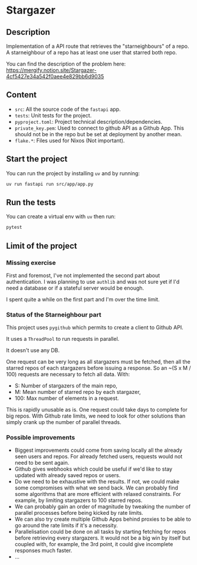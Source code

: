 # Stargazer

## Description

Implementation of a API route that retrieves the "starneighbours" of a repo.
A starneighbour of a repo has at least one user that starred both repo.

You can find the description of the problem here:
https://mergify.notion.site/Stargazer-4cf5427e34a542f0aee4e829bb6d9035

## Content

- `src`: All the source code of the `fastapi` app.
- `tests`: Unit tests for the project.
- `pyproject.toml`: Project technical description/dependencies.
- `private_key.pem`: Used to connect to github API as a Github App. This
should not be in the repo but be set at deployment by another mean.
- `flake.*`: Files used for Nixos (Not important).

## Start the project

You can run the project by installing `uv` and by running:

```bash
uv run fastapi run src/app/app.py
```

## Run the tests

You can create a virtual env with `uv` then run:

```bash
pytest
```

## Limit of the project

### Missing exercise

First and foremost, I've not implemented the second part about
authentication. I was planning to use `authlib` and was not sure
yet if I'd need a database or if a stateful server would be enough.

I spent quite a while on the first part and I'm over the time limit.

### Status of the Starneighbour part

This project uses `pygithub` which permits to create a client to Github
API.

It uses a `ThreadPool` to run requests in parallel.

It doesn't use any DB.

One request can be very long as all stargazers must be fetched, then all
the starred repos of each stargazers before issuing a response. So an
~(S x M / 100) requests are necessary to fetch all data. With:

- S: Number of stargazers of the main repo,
- M: Mean number of starred repo by each stargazer,
- 100: Max number of elements in a request.

This is rapidly unusable as is. One request could take days to complete for
big repos. With Github rate limits, we need to look for other solutions than
simply crank up the number of parallel threads.

### Possible improvements

- Biggest improvements could come from saving locally all the already seen
users and repos. For already fetched users, requests would not need to be sent
again.
- Github gives webhooks which could be useful if we'd like to stay updated
with already saved repos or users.
- Do we need to be exhaustive with the results. If not, we could make some
compromises with what we send back. We can probably find some algorithms
that are more efficient with relaxed constraints. For example, by limiting
stargazers to 100 starred repos.
- We can probably gain an order of magnitude by tweaking the number of parallel
processes before being kicked by rate limits.
- We can also try create multiple Github Apps behind proxies to be able to go
around the rate limits if it's a necessity.
- Parallelisation could be done on all tasks by starting fetching for repos
before retrieving every stargazers. It would not be a big win by itself but
coupled with, for example, the 3rd point, it could give incomplete responses
much faster.
- ...
